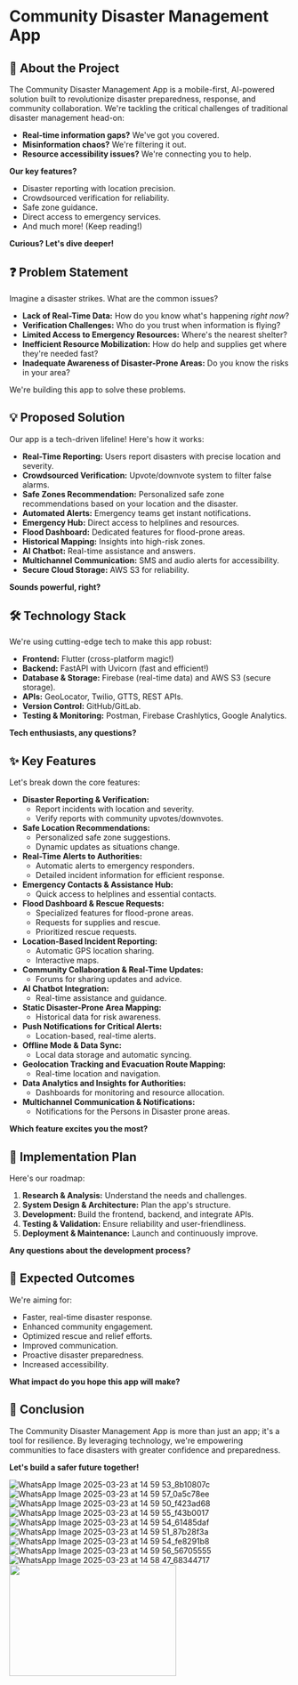 # Community Disaster Management App


## 🚨 About the Project

The Community Disaster Management App is a mobile-first, AI-powered solution built to revolutionize disaster preparedness, response, and community collaboration. We're tackling the critical challenges of traditional disaster management head-on:

* **Real-time information gaps?** We've got you covered.
* **Misinformation chaos?** We're filtering it out.
* **Resource accessibility issues?** We're connecting you to help.

**Our key features?**

* Disaster reporting with location precision.
* Crowdsourced verification for reliability.
* Safe zone guidance.
* Direct access to emergency services.
* And much more! (Keep reading!)

**Curious? Let's dive deeper!**

## ❓ Problem Statement

Imagine a disaster strikes. What are the common issues?

* **Lack of Real-Time Data:** How do you know what's happening *right now*?
* **Verification Challenges:** Who do you trust when information is flying?
* **Limited Access to Emergency Resources:** Where's the nearest shelter?
* **Inefficient Resource Mobilization:** How do help and supplies get where they're needed fast?
* **Inadequate Awareness of Disaster-Prone Areas:** Do you know the risks in your area?

We're building this app to solve these problems.

## 💡 Proposed Solution

Our app is a tech-driven lifeline! Here's how it works:

* **Real-Time Reporting:** Users report disasters with precise location and severity.
* **Crowdsourced Verification:** Upvote/downvote system to filter false alarms.
* **Safe Zones Recommendation:** Personalized safe zone recommendations based on your location and the disaster.
* **Automated Alerts:** Emergency teams get instant notifications.
* **Emergency Hub:** Direct access to helplines and resources.
* **Flood Dashboard:** Dedicated features for flood-prone areas.
* **Historical Mapping:** Insights into high-risk zones.
* **AI Chatbot:** Real-time assistance and answers.
* **Multichannel Communication:** SMS and audio alerts for accessibility.
* **Secure Cloud Storage:** AWS S3 for reliability.

**Sounds powerful, right?**

## 🛠️ Technology Stack

We're using cutting-edge tech to make this app robust:

* **Frontend:** Flutter (cross-platform magic!)
* **Backend:** FastAPI with Uvicorn (fast and efficient!)
* **Database & Storage:** Firebase (real-time data) and AWS S3 (secure storage).
* **APIs:** GeoLocator, Twilio, GTTS, REST APIs.
* **Version Control:** GitHub/GitLab.
* **Testing & Monitoring:** Postman, Firebase Crashlytics, Google Analytics.

**Tech enthusiasts, any questions?**

## ✨ Key Features

Let's break down the core features:

* **Disaster Reporting & Verification:**
    * Report incidents with location and severity.
    * Verify reports with community upvotes/downvotes.
* **Safe Location Recommendations:**
    * Personalized safe zone suggestions.
    * Dynamic updates as situations change.
* **Real-Time Alerts to Authorities:**
    * Automatic alerts to emergency responders.
    * Detailed incident information for efficient response.
* **Emergency Contacts & Assistance Hub:**
    * Quick access to helplines and essential contacts.
* **Flood Dashboard & Rescue Requests:**
    * Specialized features for flood-prone areas.
    * Requests for supplies and rescue.
    * Prioritized rescue requests.
* **Location-Based Incident Reporting:**
    * Automatic GPS location sharing.
    * Interactive maps.
* **Community Collaboration & Real-Time Updates:**
    * Forums for sharing updates and advice.
* **AI Chatbot Integration:**
    * Real-time assistance and guidance.
* **Static Disaster-Prone Area Mapping:**
    * Historical data for risk awareness.
* **Push Notifications for Critical Alerts:**
    * Location-based, real-time alerts.
* **Offline Mode & Data Sync:**
    * Local data storage and automatic syncing.
* **Geolocation Tracking and Evacuation Route Mapping:**
    * Real-time location and navigation.
* **Data Analytics and Insights for Authorities:**
    * Dashboards for monitoring and resource allocation.
* **Multichannel Communication & Notifications:**
    * Notifications for the Persons in Disaster prone areas.

**Which feature excites you the most?**

## 🚀 Implementation Plan

Here's our roadmap:

1.  **Research & Analysis:** Understand the needs and challenges.
2.  **System Design & Architecture:** Plan the app's structure.
3.  **Development:** Build the frontend, backend, and integrate APIs.
4.  **Testing & Validation:** Ensure reliability and user-friendliness.
5.  **Deployment & Maintenance:** Launch and continuously improve.

**Any questions about the development process?**

## 🎯 Expected Outcomes

We're aiming for:

* Faster, real-time disaster response.
* Enhanced community engagement.
* Optimized rescue and relief efforts.
* Improved communication.
* Proactive disaster preparedness.
* Increased accessibility.

**What impact do you hope this app will make?**

## 🤝 Conclusion

The Community Disaster Management App is more than just an app; it's a tool for resilience. By leveraging technology, we're empowering communities to face disasters with greater confidence and preparedness.

**Let's build a safer future together!**

![WhatsApp Image 2025-03-23 at 14 59 53_8b10807c](https://github.com/user-attachments/assets/3dd14775-0902-44b6-ab13-c55ad50945ef)
![WhatsApp Image 2025-03-23 at 14 59 57_0a5c78ee](https://github.com/user-attachments/assets/9dc88717-d294-4f70-bf44-7cdac957a578)
![WhatsApp Image 2025-03-23 at 14 59 50_f423ad68](https://github.com/user-attachments/assets/ed82fca9-323a-494b-a057-da7dacdeed74)
![WhatsApp Image 2025-03-23 at 14 59 55_f43b0017](https://github.com/user-attachments/assets/8d7dfa0f-8fca-447b-b484-c6ae2cc11462)
![WhatsApp Image 2025-03-23 at 14 59 54_61485daf](https://github.com/user-attachments/assets/468bcd90-3950-494f-9561-86e9983fdc15)
![WhatsApp Image 2025-03-23 at 14 59 51_87b28f3a](https://github.com/user-attachments/assets/cbdbaa86-436c-45fd-90cc-8ee85cb55db8)
![WhatsApp Image 2025-03-23 at 14 59 54_fe8291b8](https://github.com/user-attachments/assets/0a042760-0e82-406e-94d6-9e3f5f325d68)
![WhatsApp Image 2025-03-23 at 14 59 56_56705555](https://github.com/user-attachments/assets/415450c4-7706-4472-99c5-522d2d799076)
![WhatsApp Image 2025-03-23 at 14 58 47_68344717](https://github.com/user-attachments/assets/28e7e754-a300-4f6e-88e0-9e9e84005a9c)
<img src="https://github.com/user-attachments/assets/3dd14775-0902-44b6-ab13-c55ad50945ef" width="300" height="200">









